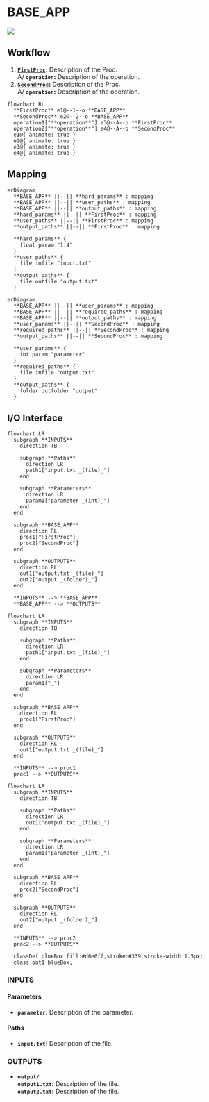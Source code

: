 # BASE_APP

<p align="left">
  <img src="https://img.shields.io/badge/dependency-x.x.x+-007bff" />
</p>

## Workflow

1. **[`FirstProc`](https://github.com/nuremics/nuremics-labs/tree/main/src/labs/procs/general/FirstProc):** Description of the Proc.<br>
  A/ **`operation`:** Description of the operation.
2. **[`SecondProc`](https://github.com/nuremics/nuremics-labs/tree/main/src/labs/procs/general/SecondProc):** Description of the Proc.<br>
  A/ **`operation`:** Description of the operation.

```mermaid
flowchart RL
  **FirstProc** e1@--1--o **BASE_APP**
  **SecondProc** e2@--2--o **BASE_APP**
  operation1["**operation**"] e3@--A--o **FirstProc**
  operation2["**operation**"] e4@--A--o **SecondProc**
  e1@{ animate: true }
  e2@{ animate: true }
  e3@{ animate: true }
  e4@{ animate: true }
```

## Mapping

```mermaid
erDiagram
  **BASE_APP** ||--|| **hard_params** : mapping
  **BASE_APP** ||--|| **user_paths** : mapping
  **BASE_APP** ||--|| **output_paths** : mapping
  **hard_params** ||--|| **FirstProc** : mapping
  **user_paths** ||--|| **FirstProc** : mapping
  **output_paths** ||--|| **FirstProc** : mapping

  **hard_params** {
    float param "1.4"
  }
  **user_paths** {
    file infile "input.txt"
  }
  **output_paths** {
    file outfile "output.txt"
  }
```

```mermaid
erDiagram
  **BASE_APP** ||--|| **user_params** : mapping
  **BASE_APP** ||--|| **required_paths** : mapping
  **BASE_APP** ||--|| **output_paths** : mapping
  **user_params** ||--|| **SecondProc** : mapping
  **required_paths** ||--|| **SecondProc** : mapping
  **output_paths** ||--|| **SecondProc** : mapping

  **user_params** {
    int param "parameter"   
  }
  **required_paths** {
    file infile "output.txt"
  }
  **output_paths** {
    folder outfolder "output"
  }
```

## I/O Interface

```mermaid
flowchart LR
  subgraph **INPUTS**
    direction TB

    subgraph **Paths**
      direction LR
      path1["input.txt _(file)_"]
    end

    subgraph **Parameters**
      direction LR
      param1["parameter _(int)_"]
    end
  end

  subgraph **BASE_APP**
    direction RL
    proc1["FirstProc"]
    proc2["SecondProc"]
  end

  subgraph **OUTPUTS**
    direction RL
    out1["output.txt _(file)_"]
    out2["output _(folder)_"]
  end

  **INPUTS** --> **BASE_APP**
  **BASE_APP** --> **OUTPUTS**
```

```mermaid
flowchart LR
  subgraph **INPUTS**
    direction TB

    subgraph **Paths**
      direction LR
      path1["input.txt _(file)_"]
    end

    subgraph **Parameters**
      direction LR
      param1["_"]
    end
  end

  subgraph **BASE_APP**
    direction RL
    proc1["FirstProc"]
  end

  subgraph **OUTPUTS**
    direction RL
    out1["output.txt _(file)_"]
  end

  **INPUTS** --> proc1
  proc1 --> **OUTPUTS**
```

```mermaid
flowchart LR
  subgraph **INPUTS**
    direction TB

    subgraph **Paths**
      direction LR
      out1["output.txt _(file)_"]
    end

    subgraph **Parameters**
      direction LR
      param1["parameter _(int)_"]
    end
  end

  subgraph **BASE_APP**
    direction RL
    proc2["SecondProc"]
  end

  subgraph **OUTPUTS**
    direction RL
    out2["output _(folder)_"]
  end

  **INPUTS** --> proc2
  proc2 --> **OUTPUTS**

  classDef blueBox fill:#d0e6ff,stroke:#339,stroke-width:1.5px;
  class out1 blueBox;
```

### INPUTS

#### Parameters

- **`parameter`:** Description of the parameter.

#### Paths

- **`input.txt`:** Description of the file.

### OUTPUTS

- **`output/`**<br>
  **`output1.txt`:** Description of the file.<br>
  **`output2.txt`:** Description of the file.